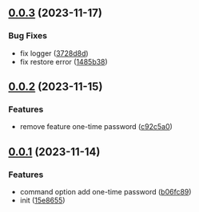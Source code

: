 ## [0.0.3](https://github.com/varletjs/release/compare/v0.0.2...v0.0.3) (2023-11-17)


### Bug Fixes

* fix logger ([3728d8d](https://github.com/varletjs/release/commit/3728d8d36809c4eb6ef49017c146f5763ec69237))
* fix restore error ([1485b38](https://github.com/varletjs/release/commit/1485b3830056e8e27fb3cedc0100e0db08727056))



## [0.0.2](https://github.com/varletjs/release/compare/v0.0.1...v0.0.2) (2023-11-15)


### Features

* remove feature one-time password ([c92c5a0](https://github.com/varletjs/release/commit/c92c5a07cfab6e7a3c4fde7963b4a7a536b23acc))



## [0.0.1](https://github.com/varletjs/release/compare/15e865524628c2dd7db31de8c3052a6f1e3d2276...v0.0.1) (2023-11-14)


### Features

* command option add one-time password ([b06fc89](https://github.com/varletjs/release/commit/b06fc893e9c05985fd65bc814e2c33851144c497))
* init ([15e8655](https://github.com/varletjs/release/commit/15e865524628c2dd7db31de8c3052a6f1e3d2276))



